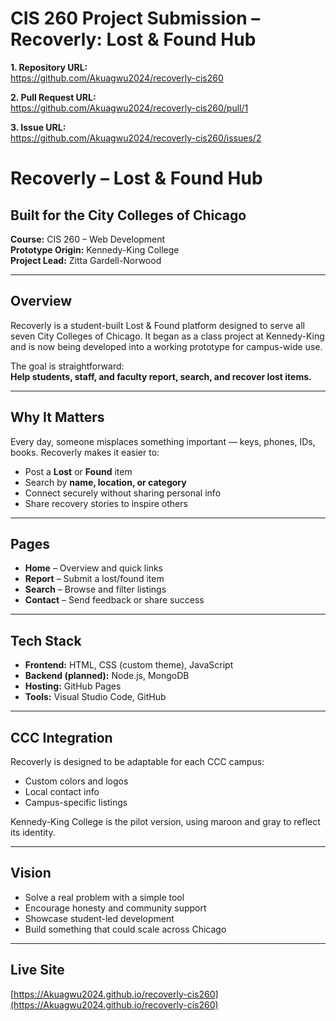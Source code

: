 # CIS 260 Project Submission – Recoverly: Lost & Found Hub

**1. Repository URL:**  
https://github.com/Akuagwu2024/recoverly-cis260

**2. Pull Request URL:**  
https://github.com/Akuagwu2024/recoverly-cis260/pull/1

**3. Issue URL:**  
https://github.com/Akuagwu2024/recoverly-cis260/issues/2

# Recoverly – Lost & Found Hub

## Built for the City Colleges of Chicago

**Course:** CIS 260 – Web Development  
**Prototype Origin:** Kennedy-King College  
**Project Lead:** Zitta Gardell-Norwood

---

## Overview

Recoverly is a student-built Lost & Found platform designed to serve all seven City Colleges of Chicago. It began as a class project at Kennedy-King and is now being developed into a working prototype for campus-wide use.

The goal is straightforward:  
**Help students, staff, and faculty report, search, and recover lost items.**

---

## Why It Matters

Every day, someone misplaces something important — keys, phones, IDs, books. Recoverly makes it easier to:

- Post a **Lost** or **Found** item
- Search by **name, location, or category**
- Connect securely without sharing personal info
- Share recovery stories to inspire others

---

## Pages

- **Home** – Overview and quick links
- **Report** – Submit a lost/found item
- **Search** – Browse and filter listings
- **Contact** – Send feedback or share success

---

## Tech Stack

- **Frontend:** HTML, CSS (custom theme), JavaScript
- **Backend (planned):** Node.js, MongoDB
- **Hosting:** GitHub Pages
- **Tools:** Visual Studio Code, GitHub

---

## CCC Integration

Recoverly is designed to be adaptable for each CCC campus:

- Custom colors and logos
- Local contact info
- Campus-specific listings

Kennedy-King College is the pilot version, using maroon and gray to reflect its identity.

---

## Vision

- Solve a real problem with a simple tool
- Encourage honesty and community support
- Showcase student-led development
- Build something that could scale across Chicago

---

## Live Site

[https://Akuagwu2024.github.io/recoverly-cis260](https://Akuagwu2024.github.io/recoverly-cis260)